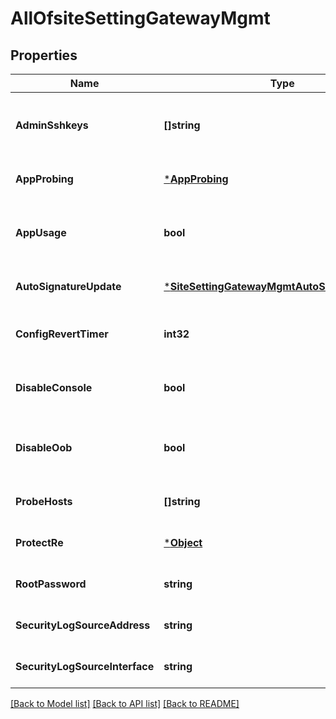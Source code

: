 # AllOfsiteSettingGatewayMgmt

## Properties
Name | Type | Description | Notes
------------ | ------------- | ------------- | -------------
**AdminSshkeys** | **[]string** | for SSR only, as direct root access is not allowed | [optional] [default to null]
**AppProbing** | [***AppProbing**](app_probing.md) |  | [optional] [default to null]
**AppUsage** | **bool** | consumes uplink bandwidth, requires WA license | [optional] [default to null]
**AutoSignatureUpdate** | [***SiteSettingGatewayMgmtAutoSignatureUpdate**](site_setting_gateway_mgmt_auto_signature_update.md) |  | [optional] [default to null]
**ConfigRevertTimer** | **int32** | he rollback timer for commit confirmed | [optional] [default to 10]
**DisableConsole** | **bool** | for both SSR and SRX disable console port | [optional] [default to false]
**DisableOob** | **bool** | for both SSR and SRX disable management interface | [optional] [default to false]
**ProbeHosts** | **[]string** |  | [optional] [default to null]
**ProtectRe** | [***Object**](.md) |  | [optional] [default to null]
**RootPassword** | **string** | for SRX only | [optional] [default to null]
**SecurityLogSourceAddress** | **string** |  | [optional] [default to null]
**SecurityLogSourceInterface** | **string** |  | [optional] [default to null]

[[Back to Model list]](../README.md#documentation-for-models) [[Back to API list]](../README.md#documentation-for-api-endpoints) [[Back to README]](../README.md)

